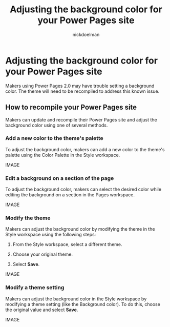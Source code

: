 ﻿---
title: Adjusting the background color for your Power Pages site
description: Learn how to troubleshoot difficulties adjusting the background color for your Power Pages site.
author: nickdoelman
ms.topic: conceptual
ms.custom: 
ms.date: 09/09/2022
ms.subservice:
ms.author: ndoelman 
ms.reviewer: 
contributors:
    - nickdoelman
    - ProfessorKendrick
---
# Adjusting the background color for your Power Pages site

Makers using Power Pages 2.0 may have trouble setting a background color. The theme will need to be recompiled to address this known issue.

## How to recompile your Power Pages site

Makers can update and recompile their Power Pages site and adjust the background color using one of several methods.

### Add a new color to the theme's palette

To adjust the background color, makers can add a new color to the theme's palette using the Color Palette in the Style workspace.

IMAGE

### Edit a background on a section of the page

To adjust the background color, makers can select the desired color while editing the background on a section in the Pages workspace.

IMAGE 

### Modify the theme

Makers can adjust the background color by modifying the theme in the Style workspace using the following steps:

1. From the Style workspace, select a different theme.

2. Choose your original theme.

3. Select **Save**.

IMAGE

### Modify a theme setting

Makers can adjust the background color in the Style workspace by modifying a theme setting (like the Background color). To do this, choose the original value and select **Save**.

IMAGE
